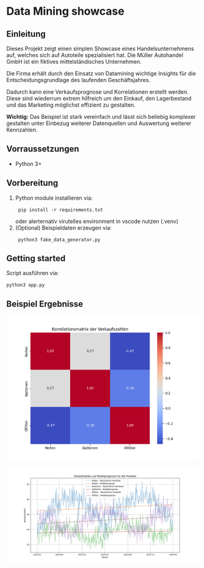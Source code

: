 # Data Mining showcase

## Einleitung
Dieses Projekt zeigt einen simplen Showcase eines Handelsunternehmens auf, welches sich auf Autoteile spezialisiert hat. Die Müller Autohandel GmbH ist ein fiktives mittelständisches Unternehmen. 

Die Firma erhält durch den Einsatz von Datamining wichtige Insights für die Entscheidungsgrundlage des laufenden Geschäftsjahres. 

Dadurch kann eine Verkaufsprognose und Korrelationen erstellt werden. Diese sind wiederrum extrem hilfreich um den Einkauf, den Lagerbestand und das Marketing möglichst effizient zu gestalten.

**Wichtig:** Das Beispiel ist stark vereinfach und lässt sich beliebig komplexer gestalten unter Einbezug weiterer Datenquellen und Auswertung weiterer Kennzahlen.



## Vorraussetzungen 

- Python 3+

## Vorbereitung

1. Python module installieren via:
    ```
     pip install -r requirements.txt
    ````
    oder alerternativ virutelles environment in vscode nutzen (.venv)
2. (Optional) Beispieldaten erzeugen via:
   ````
    python3 fake_data_generator.py
   ````

## Getting started

Script ausführen via:
````
python3 app.py
````

## Beispiel Ergebnisse

![korrelation](example-output/correlation.png)

![Verkaufsprognose](example-output/sales_forecast.png)